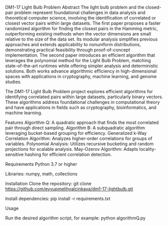 DM1-17 Light Bulb Problem
Abstract
The light bulb problem and the closed-pair problem represent foundational challenges in data analysis and theoretical computer science, involving the identification of correlated or closest vector pairs within large datasets. The first paper proposes a faster randomized algorithm for finding the closest pairs in the Hamming metric, outperforming existing methods when the vector dimensions are small relative to the size of the data set. Its modular analysis simplifies previous approaches and extends applicability to nonuniform distributions, demonstrating practical feasibility through proof-of-concept implementation. The second paper introduces an efficient algorithm that leverages the polynomial method for the Light Bulb Problem, matching state-of-the-art runtimes while offering simpler analysis and deterministic solutions. Both works advance algorithmic efficiency in high-dimensional spaces with applications in cryptography, machine learning, and genome studies.

The DM1-17 Light Bulb Problem project explores efficient algorithms for identifying correlated pairs within large datasets, 
particularly binary vectors. These algorithms address foundational challenges in computational theory and have applications in fields such as cryptography, 
bioinformatics, and machine learning.

Features
Algorithm Q: A quadratic approach that finds the most correlated pair through direct sampling.
Algorithm B: A subquadratic algorithm leveraging bucket-based grouping for efficiency.
Generalized k-Way Correlation Algorithm: Analyzes higher-order correlations for groups of variables.
Polynomial Analysis: Utilizes recursive bucketing and random projections for scalable analysis.
May-Ozerov Algorithm: Adapts locality-sensitive hashing for efficient correlation detection.

Requirements
Python 3.7 or higher

Libraries: numpy, math, collections

Installation
Clone the repository:
git clone https://github.com/eyyupmelihyalcinkaya/dm1-17-lightbulb.git

Install dependencies:
pip install -r requirements.txt

Usage

Run the desired algorithm script, for example:
python algorithmQ.py
